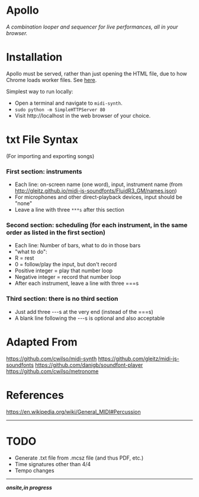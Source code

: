 # Apollo

_A combination looper and sequencer for live performances, all in your browser._


# Installation
Apollo must be served, rather than just opening the HTML file, due to how Chrome loads worker files. See [here](https://stackoverflow.com/questions/21408510/chrome-cant-load-web-worker).

Simplest way to run locally:
* Open a terminal and navigate to `midi-synth`.
* `sudo python -m SimpleHTTPServer 80`
* Visit http://localhost in the web browser of your choice.


# txt File Syntax
(For importing and exporting songs)
### First section: instruments
* Each line: on-screen name (one word), input, instrument name (from http://gleitz.github.io/midi-js-soundfonts/FluidR3_GM/names.json)
* For microphones and other direct-playback devices, input should be "none"
* Leave a line with three `***s` after this section
### Second section: scheduling (for each instrument, in the same order as listed in the first section)
* Each line: Number of bars, what to do in those bars
* "what to do":
 * R = rest
 * 0 = follow/play the input, but don't record
 * Positive integer = play that number loop
 * Negative integer = record that number loop
* After each instrument, leave a line with three ===s
### Third section: there is no third section
* Just add three ---s at the very end (instead of the ===s)
* A blank line following the ---s is optional and also acceptable


# Adapted From
https://github.com/cwilso/midi-synth
https://github.com/gleitz/midi-js-soundfonts
https://github.com/danigb/soundfont-player
https://github.com/cwilso/metronome


# References
https://en.wikipedia.org/wiki/General_MIDI#Percussion


---

# TODO
* Generate .txt file from .mcsz file (and thus PDF, etc.)
* Time signatures other than 4/4
* Tempo changes

---
_____onsite,in progress_____
